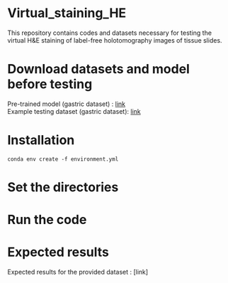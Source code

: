 # Virtual_staining_HE
This repository contains codes and datasets necessary for testing the virtual H&E staining of label-free holotomography images of tissue slides.

# Download datasets and model before testing
Pre-trained model (gastric dataset) : [link](https://drive.google.com/file/d/1rB6pM1pJmdayTqAzPdaV7xmjihmPQHZm/view?usp=sharing) <br>
Example testing dataset (gastric dataset): [link](https://drive.google.com/drive/folders/19YCDilCcSdIkYjsbzDsblbmHX_Y3whN0?usp=drive_link)

# Installation
```shell
conda env create -f environment.yml
``` 

# Set the directories

# Run the code

# Expected results
Expected results for the provided dataset : [link]



